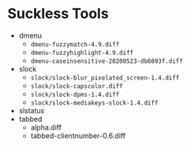 # Suckless Tools

- dmenu
    - `dmenu-fuzzymatch-4.9.diff`
    - `dmenu-fuzzyhighlight-4.9.diff`
    - `dmenu-caseinsensitive-20200523-db6093f.diff`
- slock
    - `slock/slock-blur_pixelated_screen-1.4.diff`
    - `slock/slock-capscolor.diff`
    - `slock/slock-dpms-1.4.diff`
    - `slock/slock-mediakeys-slock-1.4.diff`
- slstatus
- tabbed
    - alpha.diff
    - tabbed-clientnumber-0.6.diff

